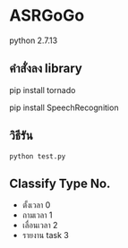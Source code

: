 # ASRGoGo
python 2.7.13

## คำสั่งลง library

pip install tornado

pip install SpeechRecognition


## วิธีรัน
```
python test.py
```

## Classify Type No.
- ตั้งเวลา 0
- ถามเวลา 1
- เลื่อนเวลา 2
- รายงาน task 3
